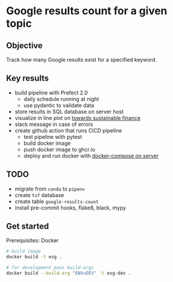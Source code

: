 # Google results count for a given topic

## Objective

Track how many Google results exist for a specified keyword.

## Key results

* build pipeline with Prefect 2.0
  * daily schedule running at night
  * use pydantic to validate data
* store results in SQL database on server host
* visualize in line plot on [towards sustainable finance ](https://www.towardssustainablefinance.com)
* slack message in case of errors
* create github action that runs CICD pipeline
  * test pipeline with pytest
  * build docker image
  * push docker image to ghcr.io
  * deploy and run docker with [docker-compose on server](https://betterprogramming.pub/docker-deployments-with-github-actions-7e59bb532505)

## TODO

* migrate from `conda` to `pipenv`
* create `tsf` database
* create table `google-results-count`
* install pre-commit hooks, flake8, black, mypy

## Get started

Prerequisites: Docker

```bash
# build image
docker build -t esg .

# for development pass build-args
docker build --build-arg "ENV=DEV" -t esg-dev .
```
